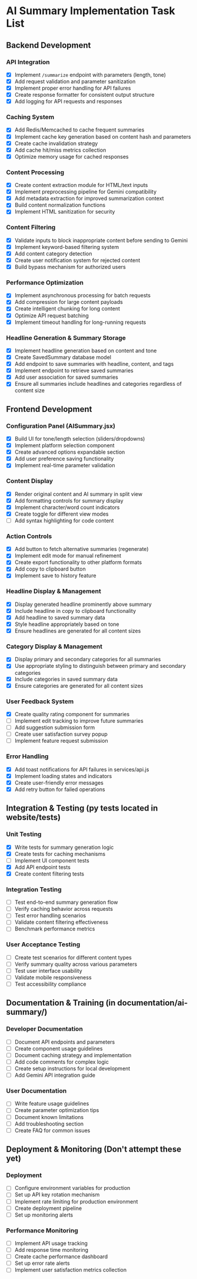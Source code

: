 # AI Summary Implementation Task List

## Backend Development

### API Integration
- [x] Implement `/summarize` endpoint with parameters (length, tone)
- [x] Add request validation and parameter sanitization
- [x] Implement proper error handling for API failures
- [x] Create response formatter for consistent output structure
- [x] Add logging for API requests and responses

### Caching System
- [x] Add Redis/Memcached to cache frequent summaries
- [x] Implement cache key generation based on content hash and parameters
- [x] Create cache invalidation strategy
- [x] Add cache hit/miss metrics collection
- [x] Optimize memory usage for cached responses

### Content Processing
- [x] Create content extraction module for HTML/text inputs
- [x] Implement preprocessing pipeline for Gemini compatibility
- [x] Add metadata extraction for improved summarization context
- [x] Build content normalization functions
- [x] Implement HTML sanitization for security

### Content Filtering
- [x] Validate inputs to block inappropriate content before sending to Gemini
- [x] Implement keyword-based filtering system
- [x] Add content category detection
- [x] Create user notification system for rejected content
- [x] Build bypass mechanism for authorized users

### Performance Optimization
- [x] Implement asynchronous processing for batch requests
- [x] Add compression for large content payloads
- [x] Create intelligent chunking for long content
- [x] Optimize API request batching
- [x] Implement timeout handling for long-running requests

### Headline Generation & Summary Storage
- [x] Implement headline generation based on content and tone
- [x] Create SavedSummary database model
- [x] Add endpoint to save summaries with headline, content, and tags
- [x] Implement endpoint to retrieve saved summaries
- [x] Add user association for saved summaries
- [x] Ensure all summaries include headlines and categories regardless of content size

## Frontend Development

### Configuration Panel (AISummary.jsx)
- [x] Build UI for tone/length selection (sliders/dropdowns)
- [x] Implement platform selection component
- [x] Create advanced options expandable section
- [x] Add user preference saving functionality
- [x] Implement real-time parameter validation

### Content Display
- [x] Render original content and AI summary in split view
- [x] Add formatting controls for summary display
- [x] Implement character/word count indicators
- [x] Create toggle for different view modes
- [ ] Add syntax highlighting for code content

### Action Controls
- [x] Add button to fetch alternative summaries (regenerate)
- [x] Implement edit mode for manual refinement
- [x] Create export functionality to other platform formats
- [x] Add copy to clipboard button
- [x] Implement save to history feature

### Headline Display & Management
- [x] Display generated headline prominently above summary
- [x] Include headline in copy to clipboard functionality
- [x] Add headline to saved summary data
- [x] Style headline appropriately based on tone
- [x] Ensure headlines are generated for all content sizes

### Category Display & Management
- [x] Display primary and secondary categories for all summaries
- [x] Use appropriate styling to distinguish between primary and secondary categories
- [x] Include categories in saved summary data
- [x] Ensure categories are generated for all content sizes

### User Feedback System
- [x] Create quality rating component for summaries
- [ ] Implement edit tracking to improve future summaries
- [ ] Add suggestion submission form
- [ ] Create user satisfaction survey popup
- [ ] Implement feature request submission

### Error Handling
- [x] Add toast notifications for API failures in services/api.js
- [x] Implement loading states and indicators
- [x] Create user-friendly error messages
- [x] Add retry button for failed operations

## Integration & Testing (py tests located in website/tests)

### Unit Testing
- [x] Write tests for summary generation logic
- [x] Create tests for caching mechanisms
- [ ] Implement UI component tests
- [x] Add API endpoint tests
- [x] Create content filtering tests

### Integration Testing
- [ ] Test end-to-end summary generation flow
- [ ] Verify caching behavior across requests
- [ ] Test error handling scenarios
- [ ] Validate content filtering effectiveness
- [ ] Benchmark performance metrics

### User Acceptance Testing
- [ ] Create test scenarios for different content types
- [ ] Verify summary quality across various parameters
- [ ] Test user interface usability
- [ ] Validate mobile responsiveness
- [ ] Test accessibility compliance

## Documentation & Training (in documentation/ai-summary/)

### Developer Documentation
- [ ] Document API endpoints and parameters
- [ ] Create component usage guidelines
- [ ] Document caching strategy and implementation
- [ ] Add code comments for complex logic
- [ ] Create setup instructions for local development
- [ ] Add Gemini API integration guide

### User Documentation
- [ ] Write feature usage guidelines
- [ ] Create parameter optimization tips
- [ ] Document known limitations
- [ ] Add troubleshooting section
- [ ] Create FAQ for common issues

## Deployment & Monitoring (Don't attempt these yet)

### Deployment
- [ ] Configure environment variables for production
- [ ] Set up API key rotation mechanism
- [ ] Implement rate limiting for production environment
- [ ] Create deployment pipeline
- [ ] Set up monitoring alerts

### Performance Monitoring
- [ ] Implement API usage tracking
- [ ] Add response time monitoring
- [ ] Create cache performance dashboard
- [ ] Set up error rate alerts
- [ ] Implement user satisfaction metrics collection